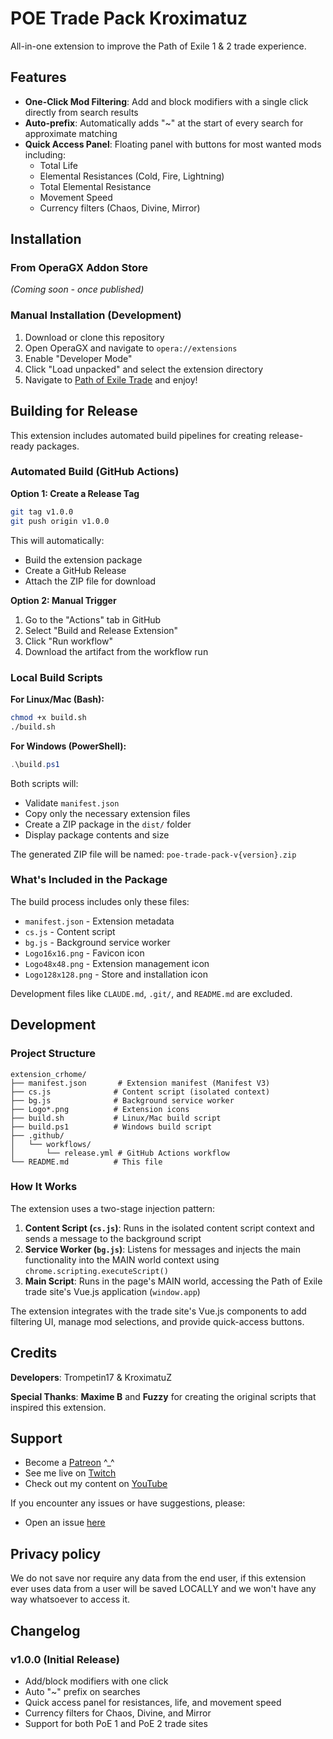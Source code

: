 # POE Trade Pack Kroximatuz

All-in-one extension to improve the Path of Exile 1 & 2 trade experience.

## Features

- **One-Click Mod Filtering**: Add and block modifiers with a single click directly from search results
- **Auto-prefix**: Automatically adds "~" at the start of every search for approximate matching
- **Quick Access Panel**: Floating panel with buttons for most wanted mods including:
  - Total Life
  - Elemental Resistances (Cold, Fire, Lightning)
  - Total Elemental Resistance
  - Movement Speed
  - Currency filters (Chaos, Divine, Mirror)

## Installation

### From OperaGX Addon Store
*(Coming soon - once published)*

### Manual Installation (Development)
1. Download or clone this repository
2. Open OperaGX and navigate to `opera://extensions`
3. Enable "Developer Mode"
4. Click "Load unpacked" and select the extension directory
5. Navigate to [Path of Exile Trade](https://www.pathofexile.com/trade) and enjoy!

## Building for Release

This extension includes automated build pipelines for creating release-ready packages.

### Automated Build (GitHub Actions)

**Option 1: Create a Release Tag**
```bash
git tag v1.0.0
git push origin v1.0.0
```
This will automatically:
- Build the extension package
- Create a GitHub Release
- Attach the ZIP file for download

**Option 2: Manual Trigger**
1. Go to the "Actions" tab in GitHub
2. Select "Build and Release Extension"
3. Click "Run workflow"
4. Download the artifact from the workflow run

### Local Build Scripts

**For Linux/Mac (Bash):**
```bash
chmod +x build.sh
./build.sh
```

**For Windows (PowerShell):**
```powershell
.\build.ps1
```

Both scripts will:
- Validate `manifest.json`
- Copy only the necessary extension files
- Create a ZIP package in the `dist/` folder
- Display package contents and size

The generated ZIP file will be named: `poe-trade-pack-v{version}.zip`

### What's Included in the Package

The build process includes only these files:
- `manifest.json` - Extension metadata
- `cs.js` - Content script
- `bg.js` - Background service worker
- `Logo16x16.png` - Favicon icon
- `Logo48x48.png` - Extension management icon
- `Logo128x128.png` - Store and installation icon

Development files like `CLAUDE.md`, `.git/`, and `README.md` are excluded.

## Development

### Project Structure
```
extension_crhome/
├── manifest.json       # Extension manifest (Manifest V3)
├── cs.js              # Content script (isolated context)
├── bg.js              # Background service worker
├── Logo*.png          # Extension icons
├── build.sh           # Linux/Mac build script
├── build.ps1          # Windows build script
├── .github/
│   └── workflows/
│       └── release.yml # GitHub Actions workflow
└── README.md          # This file
```

### How It Works

The extension uses a two-stage injection pattern:

1. **Content Script (`cs.js`)**: Runs in the isolated content script context and sends a message to the background script
2. **Service Worker (`bg.js`)**: Listens for messages and injects the main functionality into the MAIN world context using `chrome.scripting.executeScript()`
3. **Main Script**: Runs in the page's MAIN world, accessing the Path of Exile trade site's Vue.js application (`window.app`)

The extension integrates with the trade site's Vue.js components to add filtering UI, manage mod selections, and provide quick-access buttons.

## Credits

**Developers**: Trompetin17 & KroximatuZ

**Special Thanks**: **Maxime B** and **Fuzzy** for creating the original scripts that inspired this extension.


## Support

- Become a [Patreon](https://www.patreon.com/c/kroximatuz/membership) ^_^
- See me live on [Twitch](https://www.twitch.tv/kroximatuz)
- Check out my content on [YouTube](https://www.youtube.com/@kroximatuz?sub_confirmation=1)

If you encounter any issues or have suggestions, please:
- Open an issue [here](https://github.com/KroxiLabs/poe-trade-plus/issues)

## Privacy policy

We do not save nor require any data from the end user, if this extension ever uses data from a user will be saved LOCALLY and we won't have any way whatsoever to access it.

## Changelog

### v1.0.0 (Initial Release)
- Add/block modifiers with one click
- Auto "~" prefix on searches
- Quick access panel for resistances, life, and movement speed
- Currency filters for Chaos, Divine, and Mirror
- Support for both PoE 1 and PoE 2 trade sites
